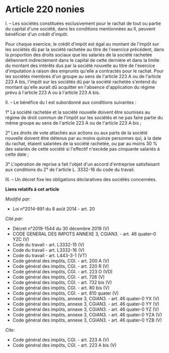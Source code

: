 # Article 220 nonies

I. – Les sociétés constituées exclusivement pour le rachat de tout ou partie du capital d'une société, dans les conditions
mentionnées au II, peuvent bénéficier d'un crédit d'impôt.

Pour chaque exercice, le crédit d'impôt est égal au montant de l'impôt sur les sociétés dû par la société rachetée au titre
de l'exercice précédent, dans la proportion des droits sociaux que les salariés de la société rachetée détiennent
indirectement dans le capital de cette dernière et dans la limite du montant des intérêts dus par la société nouvelle au
titre de l'exercice d'imputation à raison des emprunts qu'elle a contractés pour le rachat. Pour les sociétés membres d'un
groupe au sens de l'article 223 A ou de l'article 223 A bis, l'impôt sur les sociétés dû par la société rachetée s'entend du
montant qu'elle aurait dû acquitter en l'absence d'application du régime prévu à l'article 223 A ou à l'article 223 A bis.

II. – Le bénéfice du I est subordonné aux conditions suivantes :

1° La société rachetée et la société nouvelle doivent être soumises au régime de droit commun de l'impôt sur les sociétés et
ne pas faire partie du même groupe au sens de l'article 223 A ou de l'article 223 A bis ;

2° Les droits de vote attachés aux actions ou aux parts de la société nouvelle doivent être détenus par au moins quinze
personnes qui, à la date du rachat, étaient salariées de la société rachetée, ou par au moins 30 % des salariés de cette
société si l'effectif n'excède pas cinquante salariés à cette date ;

3° L'opération de reprise a fait l'objet d'un accord d'entreprise satisfaisant aux conditions du 2° de l'article L. 3332-16
du code du travail.

III. – Un décret fixe les obligations déclaratives des sociétés concernées.

**Liens relatifs à cet article**

_Modifié par_:

  - Loi n°2014-891 du 8 août 2014 - art. 20

_Cité par_:

  - Décret n°2019-1544 du 30 décembre 2019 (V)
  - CODE GENERAL DES IMPOTS ANNEXE 3, CGIAN3. - art. 46 quater-0 YZC (V)
  - Code du travail - art. L3332-15 (V)
  - Code du travail - art. L3332-16 (V)
  - Code du travail - art. L443-3-1 (VT)
  - Code général des impôts, CGI. - art. 200 A (V)
  - Code général des impôts, CGI. - art. 220 R (V)
  - Code général des impôts, CGI. - art. 223 O (VD)
  - Code général des impôts, CGI. - art. 726 (V)
  - Code général des impôts, CGI. - art. 732 bis (V)
  - Code général des impôts, CGI. - art. 80 bis (V)
  - Code général des impôts, CGI. - art. 810 quater (V)
  - Code général des impôts, annexe 3, CGIAN3. - art. 46 quater-0 YX (V)
  - Code général des impôts, annexe 3, CGIAN3. - art. 46 quater-0 YY (V)
  - Code général des impôts, annexe 3, CGIAN3. - art. 46 quater-0 YZ (V)
  - Code général des impôts, annexe 3, CGIAN3. - art. 46 quater-0 YZA (V)
  - Code général des impôts, annexe 3, CGIAN3. - art. 46 quater-0 YZB (V)

_Cite_:

  - Code général des impôts, CGI. - art. 223 A (V)
  - Code général des impôts, CGI. - art. 223 A bis (V)
